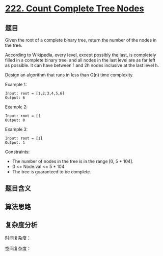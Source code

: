 # [222. Count Complete Tree Nodes](https://leetcode.com/problems/count-complete-tree-nodes/)

## 题目

Given the root of a complete binary tree, return the number of the nodes in the tree.

According to Wikipedia, every level, except possibly the last, is completely filled in a complete binary tree, 
and all nodes in the last level are as far left as possible. It can have between 1 and 2h nodes inclusive at the last level h.

Design an algorithm that runs in less than O(n) time complexity.


Example 1:
```
Input: root = [1,2,3,4,5,6]
Output: 6
```

Example 2:
```
Input: root = []
Output: 0
```

Example 3:
```
Input: root = [1]
Output: 1
```

Constraints:
- The number of nodes in the tree is in the range [0, 5 * 104].
- 0 <= Node.val <= 5 * 104
- The tree is guaranteed to be complete.

## 题目含义

## 算法思路

## 复杂度分析

时间复杂度：

空间复杂度：